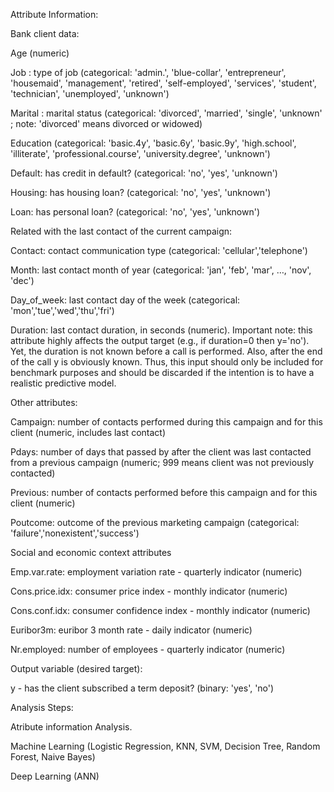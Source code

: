 Attribute Information: 

Bank client data: 

Age (numeric) 

Job : type of job (categorical: 'admin.', 'blue-collar', 'entrepreneur', 'housemaid', 'management', 'retired', 'self-employed', 'services', 'student', 'technician', 'unemployed', 'unknown') 

Marital : marital status (categorical: 'divorced', 'married', 'single', 'unknown' ; note: 'divorced' means divorced or widowed) 

Education (categorical: 'basic.4y', 'basic.6y', 'basic.9y', 'high.school', 'illiterate', 'professional.course', 'university.degree', 'unknown') 

Default: has credit in default? (categorical: 'no', 'yes', 'unknown') 

Housing: has housing loan? (categorical: 'no', 'yes', 'unknown') 

Loan: has personal loan? (categorical: 'no', 'yes', 'unknown') 

Related with the last contact of the current campaign: 

Contact: contact communication type (categorical: 
'cellular','telephone') 

Month: last contact month of year (categorical: 'jan', 'feb', 'mar', 
…, 'nov', 'dec') 

Day_of_week: last contact day of the week (categorical: 
'mon','tue','wed','thu','fri') 

Duration: last contact duration, in seconds (numeric). Important 
note: this attribute highly affects the output target (e.g., if 
duration=0 then y='no'). Yet, the duration is not known before a call 
is performed. Also, after the end of the call y is obviously known. 
Thus, this input should only be included for benchmark purposes and 
should be discarded if the intention is to have a realistic 
predictive model. 

Other attributes: 

Campaign: number of contacts performed during this campaign and for 
this client (numeric, includes last contact) 

Pdays: number of days that passed by after the client was last 
contacted from a previous campaign (numeric; 999 means client was not 
previously contacted) 

Previous: number of contacts performed before this campaign and for 
this client (numeric) 

Poutcome: outcome of the previous marketing campaign (categorical: 
'failure','nonexistent','success') 

Social and economic context attributes 

Emp.var.rate: employment variation rate - quarterly indicator 
(numeric) 

Cons.price.idx: consumer price index - monthly indicator (numeric) 

Cons.conf.idx: consumer confidence index - monthly indicator 
(numeric) 

Euribor3m: euribor 3 month rate - daily indicator (numeric) 

Nr.employed: number of employees - quarterly indicator (numeric) 

Output variable (desired target): 

y - has the client subscribed a term deposit? (binary: 'yes', 'no') 

Analysis Steps: 

Atribute information Analysis. 

Machine Learning (Logistic Regression, KNN, SVM, Decision Tree, 
Random Forest, Naive Bayes) 

Deep Learning (ANN) 

 
